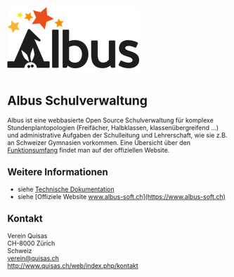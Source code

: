 ![Albus logo](web_root/files/img/albus_logo_300.png)

# Albus Schulverwaltung

Albus ist eine webbasierte Open Source Schulverwaltung für komplexe Stundenplantopologien (Freifächer, Halbklassen, klassenübergreifend ...)
und administrative Aufgaben der Schulleitung und Lehrerschaft, wie sie z.B. an Schweizer Gymnasien vorkommen. Eine Übersicht über den [Funktionsumfang](https://www.albus-soft.ch/web/index.php/funktionen)
findet man auf der offiziellen Website.

## Weitere Informationen

* siehe [Technische Dokumentation](docs/main.md)
* siehe [Offiziele Website www.albus-soft.ch](https://www.albus-soft.ch)

## Kontakt

Verein Quisas\
CH-8000 Zürich\
Schweiz\
verein@quisas.ch\
<http://www.quisas.ch/web/index.php/kontakt>
